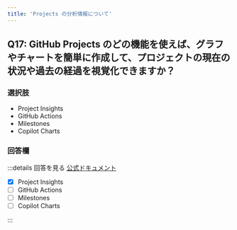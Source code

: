 ```yaml
---
title: 'Projects の分析情報について'
---
```


## Q17: GitHub Projects のどの機能を使えば、グラフやチャートを簡単に作成して、プロジェクトの現在の状況や過去の経過を視覚化できますか？

### 選択肢

- Project Insights
- GitHub Actions
- Milestones
- Copilot Charts

### 回答欄

:::details 回答を見る
[公式ドキュメント](https://docs.github.com/ja/issues/planning-and-tracking-with-projects/viewing-insights-from-your-project/about-insights-for-projects)

- [x] Project Insights
- [ ] GitHub Actions
- [ ] Milestones
- [ ] Copilot Charts

:::
